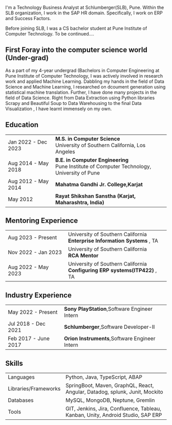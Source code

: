 I'm a Technology Business Analyst at Schlumberger(SLB), Pune. Within the SLB organization, I work in the SAP HR domain. Specifically, I work on ERP and Success Factors.

Before joining SLB, I was a CS bachelor student at Pune Institute of Computer Technology. To be continued....

<h2>First Foray into the computer science world (Under-grad)</h2>

As a part of my 4-year undergrad (Bachelors in Computer Engineering at Pune Institute of Computer Technology, I was actively involved in research work and applied Machine Learning. Dabbling my hands in the field of Data Science and Machine Learning, I researched on dcoument generation using statistical machine translation. Further, I have done many projects in the field of Data Science. Right from Data Extraction using Python libraries Scrapy and Beautiful Soup to Data Warehousing to the final Data Visualization , I have learnt immensely on my own. 

## <i class="fa fa-chevron-right"></i> Education

<table class="table table-hover">
 <tr>
    <td class="col-md-3">Jan 2022 - Dec 2023</td>
    <td>
        <strong>M.S. in Computer Science</strong>
        <br>
     University of Southern California, Los Angeles 
    </td>
  </tr>
  <tr>
    <td class="col-md-3">Aug 2014 - May 2018</td>
    <td>
        <strong>B.E. in Computer Engineering</strong>
        <br>
     Pune Institute of Computer Technology, University of Pune
    </td>
  </tr>
  <tr>
    <td class="col-md-3">Aug 2012 - May 2014</td>
    <td>
        <strong>Mahatma Gandhi Jr. College,Karjat</strong>
    </td>
  </tr>
  <tr>
    <td class="col-md-3">May 2012</td>
    <td>
      <strong>Rayat Shikshan Sanstha (Karjat, Maharashtra, India)</strong>
    </td>
  </tr>
</table>

## <i class="fa fa-chevron-right"></i> Mentoring Experience
<table class="table table-hover">
<tr>
  <td class='col-md-1'>Aug 2023 - Present</td>
  <td>University of Southern California<br><strong>Enterprise Information Systems</strong> , TA</td>
</tr>
<tr>
  <td class='col-md-1'>Nov 2022 - Jan 2023</td>
  <td>University of Southern California<br><strong>RCA Mentor</strong></td>
</tr>
<tr>
  <td class='col-md-1'>Aug 2022 - May 2023</td>
  <td>University of Southern California<br><strong>Configuring ERP systems(ITP422)</strong> , TA</td>
</tr>
</table>

## <i class="fa fa-chevron-right"></i> Industry Experience
<table class="table table-hover">
 <tr>
  <td class='col-md-3'>May 2022 - Present</td>
  <td><strong>Sony PlayStation</strong>,Software Engineer Intern</td>
</tr>
 
<tr>
  <td class='col-md-3'>Jul 2018 - Dec 2021</td>
  <td><strong>Schlumberger</strong>,Software Developer-II</td>
</tr>

 <tr>
  <td class='col-md-3'>Feb 2017 - June 2017</td>
  <td><strong>Orion Instruments</strong>,Software Engineer Intern</td>
</tr>

</table>


## <i class="fa fa-chevron-right"></i> Skills
<table class="table table-hover">
<tr>
  <td class='col-md-2'>Languages</td>
  <td markdown="1">
Python, Java, TypeScript, ABAP
  </td>
</tr>
<tr>
  <td class='col-md-2'>Libraries/Frameworks</td>
  <td markdown="1">
 SpringBoot, Maven, GraphQL, React, Angular, Datadog, splunk, Junit, Mockito
  </td>
</tr>
 <tr>
  <td class='col-md-2'>Databases</td>
  <td markdown="1">
    MySQL, MongoDB, Neptune, Gremlin
  </td>
</tr>
 <tr>
  <td class='col-md-2'>Tools</td>
  <td markdown="1">
    GIT, Jenkins, Jira, Confluence, Tableau, Kanban, Unity, Android Studio, SAP ERP
  </td>
</tr>
</table>
